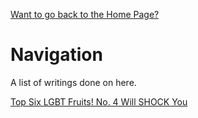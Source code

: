 [Want to go back to the Home Page?](index.md)
# Navigation

A list of writings done on here. 


[Top Six LGBT Fruits! No. 4 Will SHOCK You](https://github.com/dyschordia/dyschordia.github.io/blob/1783553631e5942cc2efa798c9a5fae811dc52e0/20220805.md)

